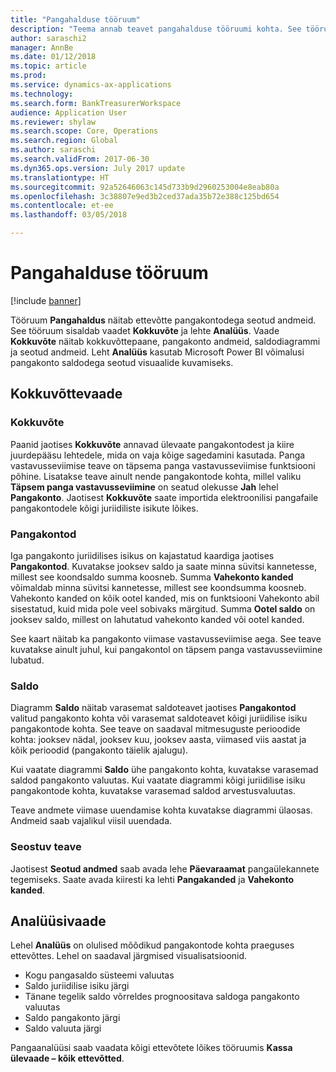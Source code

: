 ```yaml
---
title: "Pangahalduse tööruum"
description: "Teema annab teavet pangahalduse tööruumi kohta. See tööruum näitab ettevõtte pangakontodega seotud andmeid ja sisaldab kokkuvõttevaadet ning analüüsi lehte. Kokkuvõttevaade näitab kokkuvõttepaane, pangakonto andmeid, saldodiagrammi ja seotud andmeid. Analüüsi leht kasutab Microsoft Power BI võimalusi pangakonto saldodega seotud visuaalide kuvamiseks."
author: saraschi2
manager: AnnBe
ms.date: 01/12/2018
ms.topic: article
ms.prod: 
ms.service: dynamics-ax-applications
ms.technology: 
ms.search.form: BankTreasurerWorkspace
audience: Application User
ms.reviewer: shylaw
ms.search.scope: Core, Operations
ms.search.region: Global
ms.author: saraschi
ms.search.validFrom: 2017-06-30
ms.dyn365.ops.version: July 2017 update
ms.translationtype: HT
ms.sourcegitcommit: 92a52646063c145d733b9d2960253004e8eab80a
ms.openlocfilehash: 3c38807e9ed3b2ced37ada35b72e388c125bd654
ms.contentlocale: et-ee
ms.lasthandoff: 03/05/2018

---
```

# <a name="bank-management-workspace"></a>Pangahalduse tööruum

[!include [banner](../includes/banner.md)]

Tööruum **Pangahaldus** näitab ettevõtte pangakontodega seotud andmeid. See tööruum sisaldab vaadet **Kokkuvõte** ja lehte **Analüüs**. Vaade **Kokkuvõte** näitab kokkuvõttepaane, pangakonto andmeid, saldodiagrammi ja seotud andmeid. Leht **Analüüs** kasutab Microsoft Power BI võimalusi pangakonto saldodega seotud visuaalide kuvamiseks.

## <a name="summary-view"></a>Kokkuvõttevaade

### <a name="summary"></a>Kokkuvõte

Paanid jaotises **Kokkuvõte** annavad ülevaate pangakontodest ja kiire juurdepääsu lehtedele, mida on vaja kõige sagedamini kasutada. Panga vastavusseviimise teave on täpsema panga vastavusseviimise funktsiooni põhine. Lisatakse teave ainult nende pangakontode kohta, millel valiku **Täpsem panga vastavusseviimine** on seatud olekusse **Jah** lehel **Pangakonto**. Jaotisest **Kokkuvõte** saate importida elektroonilisi pangafaile pangakontodele kõigi juriidiliste isikute lõikes.

### <a name="bank-accounts"></a>Pangakontod

Iga pangakonto juriidilises isikus on kajastatud kaardiga jaotises **Pangakontod**. Kuvatakse jooksev saldo ja saate minna süvitsi kannetesse, millest see koondsaldo summa koosneb. Summa **Vahekonto kanded** võimaldab minna süvitsi kannetesse, millest see koondsumma koosneb. Vahekonto kanded on kõik ootel kanded, mis on funktsiooni Vahekonto abil sisestatud, kuid mida pole veel sobivaks märgitud. Summa **Ootel saldo** on jooksev saldo, millest on lahutatud vahekonto kanded või ootel kanded.

See kaart näitab ka pangakonto viimase vastavusseviimise aega. See teave kuvatakse ainult juhul, kui pangakontol on täpsem panga vastavusseviimine lubatud.

### <a name="balance"></a>Saldo

Diagramm **Saldo** näitab varasemat saldoteavet jaotises **Pangakontod** valitud pangakonto kohta või varasemat saldoteavet kõigi juriidilise isiku pangakontode kohta. See teave on saadaval mitmesuguste perioodide kohta: jooksev nädal, jooksev kuu, jooksev aasta, viimased viis aastat ja kõik perioodid (pangakonto täielik ajalugu). 

Kui vaatate diagrammi **Saldo** ühe pangakonto kohta, kuvatakse varasemad saldod pangakonto valuutas. Kui vaatate diagrammi kõigi juriidilise isiku pangakontode kohta, kuvatakse varasemad saldod arvestusvaluutas.

Teave andmete viimase uuendamise kohta kuvatakse diagrammi ülaosas. Andmeid saab vajalikul viisil uuendada.

### <a name="related-information"></a>Seostuv teave

Jaotisest **Seotud andmed** saab avada lehe **Päevaraamat** pangaülekannete tegemiseks. Saate avada kiiresti ka lehti **Pangakanded** ja **Vahekonto kanded**.

## <a name="analytics-view"></a>Analüüsivaade

Lehel **Analüüs** on olulised mõõdikud pangakontode kohta praeguses ettevõttes. Lehel on saadaval järgmised visualisatsioonid.

-   Kogu pangasaldo süsteemi valuutas
-   Saldo juriidilise isiku järgi
-   Tänane tegelik saldo võrreldes prognoositava saldoga pangakonto valuutas
-   Saldo pangakonto järgi
-   Saldo valuuta järgi

Pangaanalüüsi saab vaadata kõigi ettevõtete lõikes tööruumis **Kassa ülevaade – kõik ettevõtted**.

